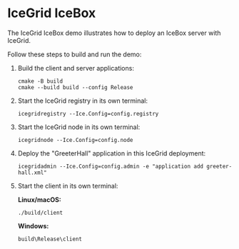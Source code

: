 # IceGrid IceBox

The IceGrid IceBox demo illustrates how to deploy an IceBox server with IceGrid.

Follow these steps to build and run the demo:

1. Build the client and server applications:

    ```shell
    cmake -B build
    cmake --build build --config Release
    ```

2. Start the IceGrid registry in its own terminal:

   ```shell
   icegridregistry --Ice.Config=config.registry
   ```

3. Start the IceGrid node in its own terminal:

   ```shell
   icegridnode --Ice.Config=config.node
   ```

4. Deploy the "GreeterHall" application in this IceGrid deployment:

   ```shell
   icegridadmin --Ice.Config=config.admin -e "application add greeter-hall.xml"
   ```

5. Start the client in its own terminal:

   **Linux/macOS:**

   ```shell
   ./build/client
   ```

   **Windows:**

   ```shell
   build\Release\client
   ```
